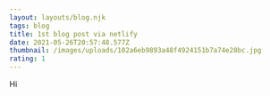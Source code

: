 ```yaml
---
layout: layouts/blog.njk
tags: blog
title: 1st blog post via netlify
date: 2021-05-26T20:57:48.577Z
thumbnail: /images/uploads/102a6eb9893a48f4924151b7a74e28bc.jpg
rating: 1
---
```

Hi